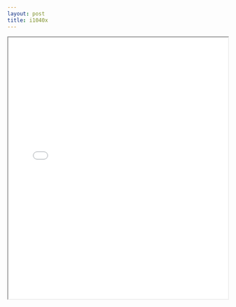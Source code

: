 ```yaml
---
layout: post
title: i1040x
---
```


<div class="pdf-container">
<iframe src="ea/assets/pdfs/i1040x.pdf" height="600" width="100%" allowFullScreen="true"></iframe>
</div>

